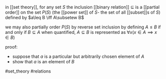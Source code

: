 in [[set theory]], for any set $S$ the inclusion [[binary relation]] $\subseteq$ is a [[partial order]] on the set $P(S)$ (the [[power set]] of  $S$- the set of all [[subset]]s of $S$) defined by $a\leq B \iff A\subsetew B$

we may also partially order $P(S)$ by reverse set inclusion by defining $A\leq B$ if and only if $B\subseteq A$
when quantified, $A\subseteq B$ is represented as $\forall x (x\in A \implies x\in B)$

proof:
- suppose that $a$ is a particular but arbitrarily chosen element of $A$
- show that $a$ is an element of $B$

#set_theory
#relations 